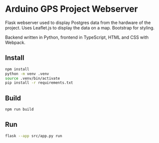 # Arduino GPS Project Webserver

Flask webserver used to display Postgres data from the hardware of the project. Uses Leaflet.js to display the data on a map. Bootstrap for styling.

Backend written in Python, frontend in TypeScript, HTML and CSS with Webpack.

## Install

```bash
npm install
python -m venv .venv
source .venv/bin/activate
pip install -r requirements.txt
```

## Build

```bash
npm run build
```

## Run

```bash
flask --app src/app.py run
```
